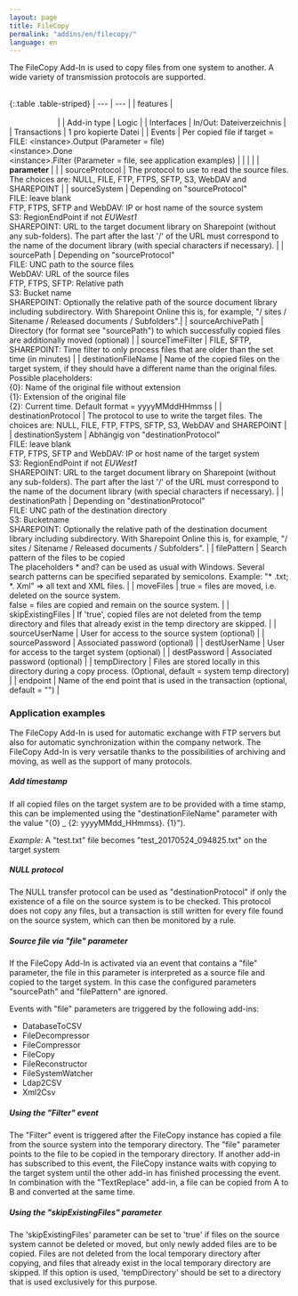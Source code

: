 ```yaml
---
layout: page
title: FileCopy
permalink: "addins/en/filecopy/"
language: en
---
```


The FileCopy Add-In is used to copy files from one system to another. A wide variety of transmission protocols are supported.<br /><br />

{:.table .table-striped}
| --- | --- |
| features | &nbsp;&nbsp;&nbsp;&nbsp;&nbsp;&nbsp;&nbsp;&nbsp;&nbsp;&nbsp;&nbsp;&nbsp;&nbsp;&nbsp;&nbsp;&nbsp;&nbsp;&nbsp;&nbsp;&nbsp;&nbsp;&nbsp;&nbsp;&nbsp;&nbsp;&nbsp;&nbsp;&nbsp;&nbsp;&nbsp;&nbsp;&nbsp;&nbsp;&nbsp;&nbsp;&nbsp;&nbsp;&nbsp;&nbsp;&nbsp;&nbsp;&nbsp;&nbsp;&nbsp;&nbsp;&nbsp;&nbsp;&nbsp;&nbsp;&nbsp;&nbsp;&nbsp;&nbsp;&nbsp;&nbsp;&nbsp;&nbsp;&nbsp;&nbsp;&nbsp;&nbsp;&nbsp;&nbsp;&nbsp;&nbsp;&nbsp;&nbsp;&nbsp;&nbsp;&nbsp;&nbsp;&nbsp;&nbsp;&nbsp;&nbsp;&nbsp;&nbsp;&nbsp;&nbsp;&nbsp;&nbsp;&nbsp;&nbsp;&nbsp;&nbsp;&nbsp;&nbsp;&nbsp;&nbsp;&nbsp;&nbsp;&nbsp;&nbsp;&nbsp;&nbsp;&nbsp;&nbsp;&nbsp;&nbsp;&nbsp;&nbsp;&nbsp;&nbsp;&nbsp;&nbsp;&nbsp;&nbsp;&nbsp;&nbsp;&nbsp;&nbsp;&nbsp;&nbsp;&nbsp;&nbsp;&nbsp;&nbsp;&nbsp;&nbsp;&nbsp;&nbsp;&nbsp;&nbsp;&nbsp;&nbsp;&nbsp;&nbsp;&nbsp;&nbsp;&nbsp;&nbsp;&nbsp;&nbsp;&nbsp;&nbsp;&nbsp;&nbsp;&nbsp;&nbsp;&nbsp;&nbsp;&nbsp;&nbsp;&nbsp;&nbsp;&nbsp;&nbsp;&nbsp;&nbsp; |
| Add-in type | Logic |
| Interfaces | In/Out: Dateiverzeichnis |
| Transactions | 1 pro kopierte Datei |
| Events | Per copied file if target = FILE:  &lt;instance&gt;.Output (Parameter = file)<br />&lt;instance&gt;.Done<br />&lt;instance&gt;.Filter (Parameter = file, see application examples) |
| | |
| __parameter__ | |
| sourceProtocol | The protocol to use to read the source files. The choices are: NULL, FILE, FTP, FTPS, SFTP, S3, WebDAV and SHAREPOINT |
| sourceSystem | Depending on "sourceProtocol"<br />FILE: leave blank<br/>FTP, FTPS, SFTP and WebDAV: IP or host name of the source system <br />S3: RegionEndPoint if not *EUWest1* <br /> SHAREPOINT: URL to the target document library on Sharepoint (without any sub-folders). The part after the last '/' of the URL must correspond to the name of the document library (with special characters if necessary). |
| sourcePath | Depending on "sourceProtocol"<br />FILE: UNC path to the source files<br />WebDAV: URL of the source files<br />FTP, FTPS, SFTP: Relative path<br /> S3: Bucket name <br /> SHAREPOINT: Optionally the relative path of the source document library including subdirectory. With Sharepoint Online this is, for example, "/ sites / Sitename / Released documents / Subfolders".|
| sourceArchivePath | Directory (for format see "sourcePath") to which successfully copied files are additionally moved (optional) |
| sourceTimeFilter | FILE, SFTP, SHAREPOINT: Time filter to only process files that are older than the set time (in minutes) |
| destinationFileName | Name of the copied files on the target system, if they should have a different name than the original files. Possible placeholders: <br /> {0}: Name of the original file without extension <br /> {1}: Extension of the original file <br /> {2}: Current time. Default format = yyyyMMddHHmmss |
| destinationProtocol | The protocol to use to write the target files. The choices are: NULL, FILE, FTP, FTPS, SFTP, S3, WebDAV and SHAREPOINT |
| destinationSystem | Abhängig von "destinationProtocol"<br />FILE: leave blank<br/>FTP, FTPS, SFTP and WebDAV: IP or host name of the target system <br />S3: RegionEndPoint if not *EUWest1* <br /> SHAREPOINT: URL to the target document library on Sharepoint (without any sub-folders). The part after the last '/' of the URL must correspond to the name of the document library (with special characters if necessary). |
| destinationPath | Depending on "destinationProtocol"<br />FILE: UNC path of the destination directory<br/>S3: Bucketname<br /> SHAREPOINT: Optionally the relative path of the destination document library including subdirectory. With Sharepoint Online this is, for example, "/ sites / Sitename / Released documents / Subfolders". |
| filePattern | Search pattern of the files to be copied<br />The placeholders * and? can be used as usual with Windows. Several search patterns can be specified separated by semicolons. Example: "* .txt; *. Xml" => all text and XML files. |
| moveFiles | 	true = files are moved, i.e. deleted on the source system.<br />false = files are copied and remain on the source system. |
| skipExistingFiles | If 'true', copied files are not deleted from the temp directory and files that already exist in the temp directory are skipped. |
| sourceUserName | User for access to the source system (optional) |
| sourcePassword | Associated password (optional) |
| destUserName | User for access to the target system (optional) |
| destPassword | Associated password (optional) |
| tempDirectory | Files are stored locally in this directory during a copy process. (Optional, default = system temp directory) |
| endpoint | Name of the end point that is used in the transaction (optional, default = "") |


### Application examples

The FileCopy Add-In is used for automatic exchange with FTP servers but also for automatic synchronization within the company network. 
The FileCopy Add-In is very versatile thanks to the possibilities of archiving and moving, as well as the support of many protocols.

##### Add timestamp

If all copied files on the target system are to be provided with a time stamp, this can be implemented using the "destinationFileName" parameter with the value "{0} _ {2: yyyyMMdd_HHmmss}. {1}").

*Example:* A "test.txt" file becomes "test_20170524_094825.txt" on the target system

##### NULL protocol

The NULL transfer protocol can be used as "destinationProtocol" if only the existence of a file on the source system is to be checked. This protocol does not copy any files, but a transaction is still written for every file found on the source system, which can then be monitored by a rule.

##### Source file via "file" parameter

If the FileCopy Add-In is activated via an event that contains a "file" parameter, the file in this parameter is interpreted as a source file and copied to the target system. In this case the configured parameters "sourcePath" and "filePattern" are ignored.

Events with "file" parameters are triggered by the following add-ins:
* DatabaseToCSV
* FileDecompressor
* FileCompressor
* FileCopy
* FileReconstructor
* FileSystemWatcher
* Ldap2CSV
* Xml2Csv

##### Using the "Filter" event

The "Filter" event is triggered after the FileCopy instance has copied a file from the source system into the temporary directory. The "file" parameter points to the file to be copied in the temporary directory. If another add-in has subscribed to this event, the FileCopy instance waits with copying to the target system until the other add-in has finished processing the event. In combination with the "TextReplace" add-in, a file can be copied from A to B and converted at the same time.

##### Using the "skipExistingFiles" parameter

The 'skipExistingFiles' parameter can be set to 'true' if files on the source system cannot be deleted or moved, but only newly added files are to be copied. Files are not deleted from the local temporary directory after copying, and files that already exist in the local temporary directory are skipped. If this option is used, 'tempDirectory' should be set to a directory that is used exclusively for this purpose.
